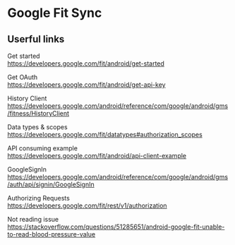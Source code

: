 # Google Fit Sync

## Userful links
Get started  
https://developers.google.com/fit/android/get-started  

Get OAuth  
https://developers.google.com/fit/android/get-api-key  

History Client  
https://developers.google.com/android/reference/com/google/android/gms/fitness/HistoryClient  

Data types & scopes  
https://developers.google.com/fit/datatypes#authorization_scopes  

API consuming example  
https://developers.google.com/fit/android/api-client-example  

GoogleSignIn  
https://developers.google.com/android/reference/com/google/android/gms/auth/api/signin/GoogleSignIn  

Authorizing Requests  
https://developers.google.com/fit/rest/v1/authorization  

Not reading issue  
https://stackoverflow.com/questions/51285651/android-google-fit-unable-to-read-blood-pressure-value  
